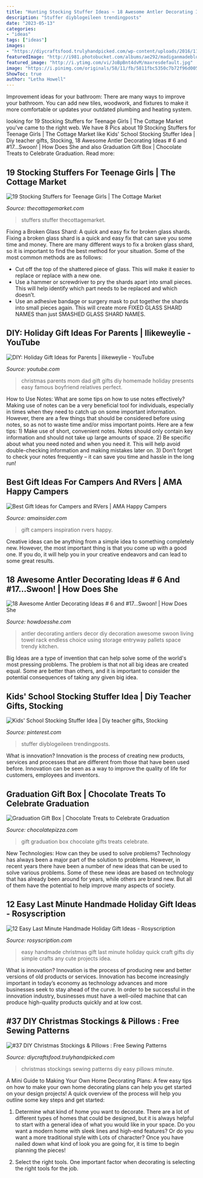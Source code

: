 ```yaml
---
title: "Hunting Stocking Stuffer Ideas ~ 18 Awesome Antler Decorating Ideas # 6 And #17...swoon!"
description: "Stuffer diyblogeileen trendingposts"
date: "2023-05-13"
categories:
- "ideas"
tags: ["ideas"]
images:
- "https://diycraftsfood.trulyhandpicked.com/wp-content/uploads/2016/11/Easy-Christmas-Stockings.jpg"
featuredImage: "http://i981.photobucket.com/albums/ae292/madiganmadeblog/Easy-handmade-gift-ideas-for-holidays-12.jpg"
featured_image: "http://i.ytimg.com/vi/JoBpBnt4dvM/maxresdefault.jpg"
image: "https://i.pinimg.com/originals/58/11/fb/5811fbc5350c7b72f96d0055d2a8c328.jpg"
ShowToc: true
author: "Letha Howell"
---
```



Improvement ideas for your bathroom:
There are many ways to improve your bathroom. You can add new tiles, woodwork, and fixtures to make it more comfortable or updates your outdated plumbing and heating system.

	

		
looking for 19 Stocking Stuffers for Teenage Girls | The Cottage Market you've came to the right web. We have 8 Pics about 19 Stocking Stuffers for Teenage Girls | The Cottage Market like Kids&#039; School Stocking Stuffer Idea | Diy teacher gifts, Stocking, 18 Awesome Antler Decorating Ideas # 6 and #17...Swoon! | How Does She and also Graduation Gift Box | Chocolate Treats to Celebrate Graduation. Read more:
		
    
## 19 Stocking Stuffers For Teenage Girls | The Cottage Market

<img loading=lazy src="http://thecottagemarket.com/wp-content/uploads/2015/11/STOCKINGSTUFFERSFORTEENGIRLS-TOWER-1.png" onerror="this.onerror=null;this.src='https://tse1.mm.bing.net/th?id=OIP.cmqt-HbeRYW51W2sDVT-RAHaQS&amp;pid=15.1';" alt="19 Stocking Stuffers for Teenage Girls | The Cottage Market">

_Source: thecottagemarket.com_

>stuffers stuffer thecottagemarket. 

	

Fixing a Broken Glass Shard: A quick and easy fix for broken glass shards.
Fixing a broken glass shard is a quick and easy fix that can save you some time and money. There are many different ways to fix a broken glass shard, so it is important to find the best method for your situation. Some of the most common methods are as follows:
- Cut off the top of the shattered piece of glass. This will make it easier to replace or replace with a new one.
- Use a hammer or screwdriver to pry the shards apart into small pieces. This will help identify which part needs to be replaced and which doesn’t.
- Use an adhesive bandage or surgery mask to put together the shards into small pieces again. This will create more FIXED GLASS SHARD NAMES than just SMASHED GLASS SHARD NAMES.

    
## DIY: Holiday Gift Ideas For Parents | Ilikeweylie - YouTube

<img loading=lazy src="http://i.ytimg.com/vi/JoBpBnt4dvM/maxresdefault.jpg" onerror="this.onerror=null;this.src='https://tse4.mm.bing.net/th?id=OIP.75rSfE_f1zLOC7T8KUKpOwHaEK&amp;pid=15.1';" alt="DIY: Holiday Gift Ideas for Parents | ilikeweylie - YouTube">

_Source: youtube.com_

>christmas parents mom dad gift gifts diy homemade holiday presents easy famous boyfriend relatives perfect. 

	

How to Use Notes: What are some tips on how to use notes effectively?
Making use of notes can be a very beneficial tool for individuals, especially in times when they need to catch up on some important information. However, there are a few things that should be considered before using notes, so as not to waste time and/or miss important points. Here are a few tips: 1) Make use of short, convenient notes. Notes should only contain key information and should not take up large amounts of space. 2) Be specific about what you need noted and when you need it. This will help avoid double-checking information and making mistakes later on. 3) Don’t forget to check your notes frequently – it can save you time and hassle in the long run!

    
## Best Gift Ideas For Campers And RVers | AMA Happy Campers

<img loading=lazy src="http://amainsider.com/wp-content/uploads/2018/12/mission-9-inspiration-camping-gift-ideas.jpg" onerror="this.onerror=null;this.src='https://tse2.mm.bing.net/th?id=OIP.JLNiilZpsGn871uOe2uiegHaHa&amp;pid=15.1';" alt="Best Gift Ideas for Campers and RVers | AMA Happy Campers">

_Source: amainsider.com_

>gift campers inspiration rvers happy. 

	

Creative ideas can be anything from a simple idea to something completely new. However, the most important thing is that you come up with a good one. If you do, it will help you in your creative endeavors and can lead to some great results.

    
## 18 Awesome Antler Decorating Ideas # 6 And #17...Swoon! | How Does She

<img loading=lazy src="https://howdoesshe.com/wp-content/uploads/2014/12/antlers-3.jpg" onerror="this.onerror=null;this.src='https://tse2.mm.bing.net/th?id=OIP.WfzMPCHw_kaLGxYd-QPU3gHaJ4&amp;pid=15.1';" alt="18 Awesome Antler Decorating Ideas # 6 and #17...Swoon! | How Does She">

_Source: howdoesshe.com_

>antler decorating antlers decor diy decoration awesome swoon living towel rack endless choice using storage entryway pallets space trendy kitchen. 

	

Big Ideas are a type of invention that can help solve some of the world's most pressing problems. The problem is that not all big ideas are created equal. Some are better than others, and it is important to consider the potential consequences of taking any given big idea.

    
## Kids&#039; School Stocking Stuffer Idea | Diy Teacher Gifts, Stocking

<img loading=lazy src="https://i.pinimg.com/originals/58/11/fb/5811fbc5350c7b72f96d0055d2a8c328.jpg" onerror="this.onerror=null;this.src='https://tse2.mm.bing.net/th?id=OIP.X4gdnghkGnu2yQ6C7vjDZwHaKE&amp;pid=15.1';" alt="Kids&#039; School Stocking Stuffer Idea | Diy teacher gifts, Stocking">

_Source: pinterest.com_

>stuffer diyblogeileen trendingposts. 

	

What is innovation?
Innovation is the process of creating new products, services and processes that are different from those that have been used before. Innovation can be seen as a way to improve the quality of life for customers, employees and inventors.

    
## Graduation Gift Box | Chocolate Treats To Celebrate Graduation

<img loading=lazy src="https://www.chocolatepizza.com/wp-content/uploads/2019/05/Summer-Sensation-gift-box-graduation-1024x831.jpg" onerror="this.onerror=null;this.src='https://tse3.mm.bing.net/th?id=OIP.ufVNOzEhfYoiHLOrJC-ohgHaGA&amp;pid=15.1';" alt="Graduation Gift Box | Chocolate Treats to Celebrate Graduation">

_Source: chocolatepizza.com_

>gift graduation box chocolate gifts treats celebrate. 

	

New Technologies: How can they be used to solve problems?
Technology has always been a major part of the solution to problems. However, in recent years there have been a number of new ideas that can be used to solve various problems. Some of these new ideas are based on technology that has already been around for years, while others are brand new. But all of them have the potential to help improve many aspects of society.

    
## 12 Easy Last Minute Handmade Holiday Gift Ideas - Rosyscription

<img loading=lazy src="http://i981.photobucket.com/albums/ae292/madiganmadeblog/Easy-handmade-gift-ideas-for-holidays-12.jpg" onerror="this.onerror=null;this.src='https://tse4.mm.bing.net/th?id=OIP.WA2r1MU6DXoI1OzbBXvr5QHaHa&amp;pid=15.1';" alt="12 Easy Last Minute Handmade Holiday Gift Ideas - Rosyscription">

_Source: rosyscription.com_

>easy handmade christmas gift last minute holiday quick craft gifts diy simple crafts any cute projects idea. 

	

What is innovation?
Innovation is the process of producing new and better versions of old products or services. Innovation has become increasingly important in today’s economy as technology advances and more businesses seek to stay ahead of the curve. In order to be successful in the innovation industry, businesses must have a well-oiled machine that can produce high-quality products quickly and at low cost.

    
## #37 DIY Christmas Stockings &amp; Pillows : Free Sewing Patterns

<img loading=lazy src="https://diycraftsfood.trulyhandpicked.com/wp-content/uploads/2016/11/Easy-Christmas-Stockings.jpg" onerror="this.onerror=null;this.src='https://tse3.mm.bing.net/th?id=OIP.x7sLBdPxvgx9cGFeTidyTAHaKq&amp;pid=15.1';" alt="#37 DIY Christmas Stockings &amp; Pillows : Free Sewing Patterns">

_Source: diycraftsfood.trulyhandpicked.com_

>christmas stockings sewing patterns diy easy pillows minute. 

	

A Mini Guide to Making Your Own Home Decorating Plans:
A few easy tips on how to make your own home decorating plans can help you get started on your design projects! A quick overview of the process will help you outline some key steps and get started:
1. Determine what kind of home you want to decorate. There are a lot of different types of homes that could be designed, but it is always helpful to start with a general idea of what you would like in your space. Do you want a modern home with sleek lines and high-end features? Or do you want a more traditional style with Lots of character? Once you have nailed down what kind of look you are going for, it is time to begin planning the pieces!

2. Select the right tools. One important factor when decorating is selecting the right tools for the job.

